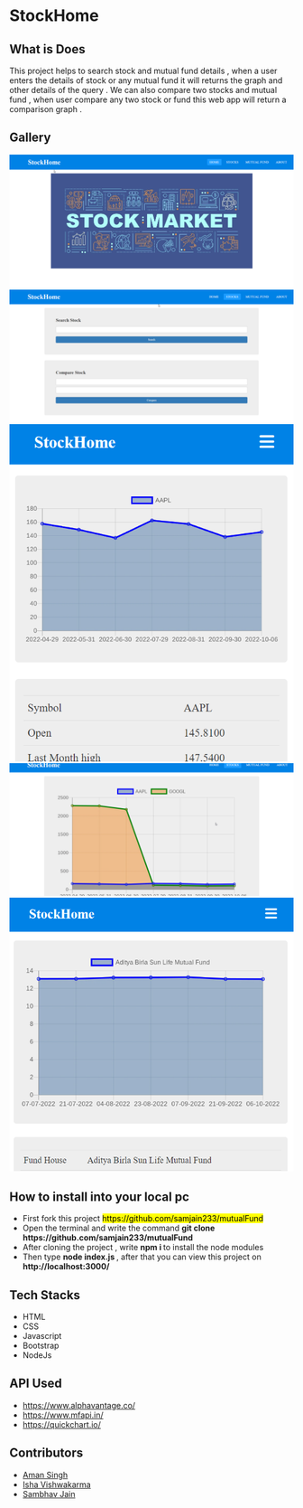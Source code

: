 <h1>StockHome</h1>
<h2>What is Does </h2>
<p>This project helps to search stock and mutual fund details , when a user enters the details of stock or any mutual fund it will returns the graph and other details of the query . We can also compare two stocks and mutual fund , when user compare any two stock or fund this web app will return a comparison graph .</p>
<h2>Gallery</h2>
<img src="displayimg/1.png">
<img src="displayimg/2.png">
<img src="displayimg/3.png">
<img src="displayimg/4.png">
<img src="displayimg/5.png">
<h2>How to install into your local pc</h2>
<ul>
  <li>First fork this project <mark>https://github.com/samjain233/mutualFund</mark> </li>
  <li>Open the terminal and write the command <strong> git clone https://github.com/samjain233/mutualFund </strong> </li>
  <li>After cloning the project , write <strong>npm i </strong>to install the node modules </li>
  <li>Then type <strong>node index.js </strong>, after that you can view this project on<strong> http://localhost:3000/ </strong> </li>
</ul>
<h2>Tech Stacks</h2>
<ul>
  <li>HTML</li>
  <li>CSS</li>
  <li>Javascript</li>
  <li>Bootstrap</li>
  <li>NodeJs</li>
</ul>
<h2>API Used</h2>
<ul>
  <li><a href="https://www.alphavantage.co/">https://www.alphavantage.co/</a></li>
  <li><a href="https://www.mfapi.in/">https://www.mfapi.in/</a></li>
  <li><a href="https://quickchart.io/">https://quickchart.io/</a></li>
</ul>
<h2>Contributors</h2>
<ul>
  <li><a href="https://github.com/amansingh0811">Aman Singh</a></li>
  <li><a href="https://github.com/ishavishwakarma29">Isha Vishwakarma</a></li>
  <li><a href="https://github.com/samjain233">Sambhav Jain</a></li>
</ul>



